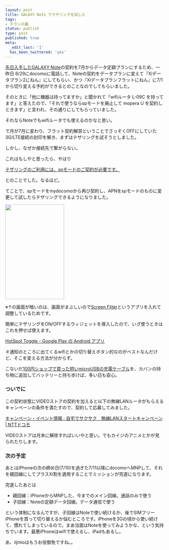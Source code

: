 ```yaml
---
layout: post
title: GALAXY Note でテザリングを試した
tags:
- チラシの裏
status: publish
type: post
published: true
meta:
  _edit_last: '1'
  has_been_twittered: 'yes'
---
```

<a href="http://wo.skr.jp/wp/2012/06/galaxy-note-sc-05d-and-mobile-plan.html">先日入手したGALAXY Note</a>の契約を7月からデータ定額プランにするため、一昨日 6/29にdocomoに電話して、Noteの契約をデータプランに変えて『Xiデータプラン2にねん』にしてもらい、かつ『Xiデータプランフラットにねん』に7/1から切り変える予約ができるとのことなのでしてもらいました。

そのときに「他に機器は持ってますか」と聞かれて「wifiルータ L-09C を持ってます」と答えたので、「それで使うならspモードを廃止して mopera U を契約しときます」と言われ、その通りにしてもらっていました。

それならNoteでもwifiルータでも使えるのかなと思い。

で月が7月に変わり、フラット契約解禁ということでさっそくOFFにしていた3G/LTE接続の封印を解き、まずはテザリングを試そうとしました。

しかし、なぜか接続先で繋がらない。

これはもしやと思ったら、やはり

<a href="http://www.nttdocomo.co.jp/service/func_tool/tethering/notice/index.html">テザリングのご利用には、spモードのご契約が必要です。</a>

とのことでした。なるほど。

てことで、spモードをmydocomoから再び契約し、APNをspモードのものに変更して試したらテザリングできるようになりました。

<a href="http://wo.skr.jp/images/uploads/2012/07/export_01.png"><img src="http://wo.skr.jp/images/uploads/2012/07/export_01-187x300.png" alt="" title="export_01" width="187" height="300" class="alignnone size-medium wp-image-458" /></a>

※↑の画面が暗いのは、画面がまぶしいので<a href="https://play.google.com/store/apps/details?id=com.haxor">Screen Filter</a>というアプリを入れて調整しているためです。

<!--more-->

簡単にテザリングをON/OFFするウィジェットを導入したので、いざ使うときはこれを押せば使えます。

<a href="https://play.google.com/store/apps/details?id=bohlool.net.toogleHotspot">HotSpot Toggle - Google Play の Android アプリ</a>

＃通知のところに出てくるwifiとかの切り替えボタン的なのがベストなんだけど、そこを変える方法が分からず。

こないだ<a href="http://instagram.com/p/MYAGnkCSjd/">100円ショップで買った短いmicroUSBの充電ケーブル</a>を、カバンの持ち物に追加してバッテリーと持ち歩けば、多い日も安心。


### ついでに

この契約状態にVIDEOストアの契約を加えると以下の無線LANルータがもらえるキャンペーンの条件を満たすので、契約して応募してみました。

<a href="http://www.nttdocomo.co.jp/campaign_event/wireless_lan_start/index.html">キャンペーン・イベント情報 : 自宅でサクサク　無線LANスタートキャンペーン | NTTドコモ</a> 

VIDEOストアは月末に解除すればいいやと思い。でもカイジのアニメとかが見られたりします。

### 次の予定

あとはiPhoneの次の締め日(7/10)を過ぎた7/11以降にdocomoへMNPして、それを親回線にしてプラスXi割を適用することでミッションが完遂になります。

完遂したあとは

- 親回線：iPhoneからMNPした、今までのメイン回線。通話のみで使う
- 子回線：Noteの定額データ回線。データ通信で使う

という体制になるんですが、子回線はNoteで使い続けるか、後でSIMフリーiPhoneを買って切り替えるか悩むところです。iPhoneを3Gの頃から使い続けて、慣れてしまっているので。まあ当面はNoteを使ってみようかな、という気持ちでいます。最悪iPhoneはwifiで使えるし、iPadもあるし。

あ、iijmioはもうお役御免ですね。。
